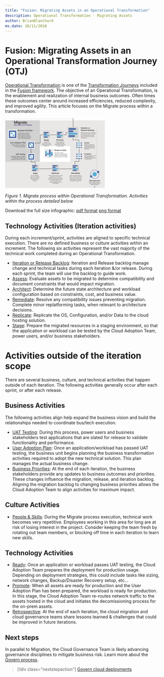 ```yaml
---
title: "Fusion: Migrating Assets in an Operational Transformation"
description: Operational Transformation - Migrating Assets
author: BrianBlanchard
ms.date: 10/11/2018
---
```


# Fusion: Migrating Assets in an Operational Transformation Journey (OTJ)

[Operational Transformation](overview.md) is one of the [Transformation Journeys](../overview.md) included in the [Fusion framework](../../overview.md). The objective of an Operational Transformation, is the enablement and realization of internal business outcomes. Often times these outcomes center around increased efficiencies, reduced complexity, and improved agility. This article focuses on the Migrate process within a transformation.

![Migrate process within Operational Transformation](../../_images/operational-transformation-migrate.png)

*Figure 1. Migrate process within Operational Transformation. Activities within the process detailed below*

Download the full size infographic: [pdf format](../../_images/operational-transformation-infographic.png) [png format](../../_images/operational-transformation-infographic.pdf)

## Technology Activities (Iteration activities)

During each increment/sprint, activities are aligned to specific technical execution. There are no defined business or culture activities within an increment. The following six activities represent the vast majority of the technical work completed during an Operational Transformation.

* [Iteration or Release Backlog](../migration/execute/iteration-release-backlog.md): Iteration and Release backlog manage change and technical tasks during each iteration &/or release. During each sprint, the team will use the backlog to guide work. 
* [Assess](../migration/execute/assess.md): Evaluate assets to be migrated to determine compatibility and document constraints that would impact migration.
* [Architect](../migration/execute/architect.md): Determine the future state architecture and workload configuration based on constraints, cost, and business value.
* [Remediate](../migration/execute/remediate.md): Resolve any compatibility issues preventing migration. Complete minor replatforming tasks, when relevant to architecture decisions.
* [Replicate](../migration/execute/replicate.md): Replicate the OS, Configuration, and/or Data to the cloud hosting solution.
* [Stage](../migration/execute/stage.md): Prepare the migrated resources in a staging environment, so that the application or workload can be tested by the Cloud Adoption Team, power users, and/or business stakeholders.

# Activities outside of the iteration scope

There are several business, culture, and technical activities that happen outside of each iteration. The following activities generally occur after each sprint, or after each release.

## Business Activities

The following activities align help expand the business vision and build the relationships needed to coordinate bus/tech execution.

* [UAT Testing](../migration/execute/business-test.md): During this process, power users and business stakeholders test applications that are slated for release to validate functionality and performance.
* [User Adoption Plan](../migration/execute/business-change-plan.md): Once an application/workload has passed UAT testing, the business unit begins planning the business transformation activities required to adopt the new technical solution. This plan manages the actual business change.
* [Business Priorities](../migration/execute/business-priorities.md): At the end of each iteration, the business stakeholders provide any updates to business outcomes and priorities. These changes influence the migration, release, and iteration backlog. Aligning the migration backlog to changing business priorities allows the Cloud Adoption Team to align activities for maximum impact.

## Culture Activities

* [People & Skills](../culture-strategy/people-and-skills.md): During the Migrate process execution, technical work becomes very repetitive. Employees working in this area for long are at risk of losing interest in the project. Consider keeping the team fresh by rotating out team members, or blocking off time in each iteration to learn new skills.

## Technology Activities

* [Ready](../migration/execute/ready.md): Once an application or workload passes UAT testing, the Cloud Adoption Team prepares the deployment for production usage. Depending on deployment strategies, this could include tasks like sizing, network changes, Backup/Disaster Recovery setup, etc...
* [Promote](../migration/execute/promote.md): When all assets are ready for production and the User Adoption Plan has been prepared, the workload is ready for production. In this stage, the Cloud Adoption Team re-routes network traffic to the assets hosted in the cloud and initiates the decomissioning process for the on-prem assets.
* [Retrospective](../migration/execute/retrospective.md): At the end of each iteration, the cloud migration and cloud governance teams share lessons learned & challenges that could be improved in future iterations.

## Next steps

In parallel to Migration, the Cloud Governance Team is likely advancing governance disciplines to mitigate business risk. Learn more about the [Govern process](govern.md).

> [!div class="nextstepaction"]
> [Govern cloud deployments](govern.md)